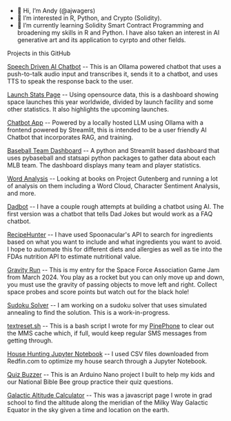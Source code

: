 - 👋 Hi, I’m Andy (@ajwagers)
- 👀 I’m interested in R, Python, and Crypto (Solidity).
- 🌱 I’m currently learning Solidity Smart Contract Programming and broadening my skills in R and Python.  I have also taken an interest in AI generative art and its application to cyrpto and other fields.

Projects in this GitHub

[Speech Driven AI Chatbot](https://github.com/ajwagers/SpeechDrivenChatBot) -- This is an Ollama powered chatbot that uses a push-to-talk audio input and transcribes it, sends it to a chatbot, and uses TTS to speak the response back to the user.

[Launch Stats Page](https://github.com/ajwagers/launch_stats_page) -- Using opensource data, this is a dashboard showing space launches this year worldwide, divided by launch facility and some other statistics.  It also highlights the upcoming launches.

[Chatbot App](https://github.com/ajwagers/ollama_streamlit_app) -- Powered by a locally hosted LLM using Ollama with a frontend powered by Streamlit, this is intended to be a user friendly AI Chatbot that incorporates RAG, and training.

[Baseball Team Dashboard](https://github.com/ajwagers/BaseballDashboard) -- A python and Streamlit based dashboard that uses pybaseball and statsapi python packages to gather data about each MLB team.  The dashboard displays many team and player statistics.

[Word Analysis](https://github.com/ajwagers/WordAnalysis) -- Looking at books on Project Gutenberg and running a lot of analysis on them including a Word Cloud, Character Sentiment Analysis, and more.

[Dadbot](https://github.com/ajwagers/chatbot_0.0) -- I have a couple rough attempts at building a chatbot using AI.  The first version was a chatbot that tells Dad Jokes but would work as a FAQ chatbot.

[RecipeHunter](https://github.com/ajwagers/reciptehunter) -- I have used Spoonacular's API to search for ingredients based on what you want to include and what ingredients you want to avoid.  I hope to automate this for different diets and allergies as well as tie into the FDAs nutrition API to estimate nutritional value.

[Gravity Run](https://github.com/ajwagers/GravityRun) -- This is my entry for the Space Force Association Game Jam from March 2024.  You play as a rocket but you can only move up and down, you must use the gravity of passing objects to move left and right.  Collect space probes and score points but watch out for the black hole!

[Sudoku Solver](https://github.com/ajwagers/sudoku-solver) -- I am working on a sudoku solver that uses simulated annealing to find the solution.  This is a work-in-progress.

[textreset.sh](https://github.com/ajwagers/textreset.sh) -- This is a bash script I wrote for my [PinePhone](https://pine64.com/product-category/pinephone/) to clear out the MMS cache which, if full, would keep regular SMS messages from getting through.

[House Hunting Jupyter Notebook](https://github.com/ajwagers/HouseHuntNotebook) -- I used CSV files downloaded from Redfin.com to optimize my house search through a Jupyter Notebook.

[Quiz Buzzer](https://github.com/ajwagers/QuizBuzzer) -- This is an Arduino Nano project I built to help my kids and our National Bible Bee group practice their quiz questions.  

[Galactic Altitude Calculator](https://github.com/ajwagers/Galactic-Altitude-Calculator) -- This was a javascript page I wrote in grad school to find the altitude along the meridian of the Milky Way Galactic Equator in the sky given a time and location on the earth.



<!---
ajwagers/ajwagers is a ✨ special ✨ repository because its `README.md` (this file) appears on your GitHub profile.
You can click the Preview link to take a look at your changes.
--->
